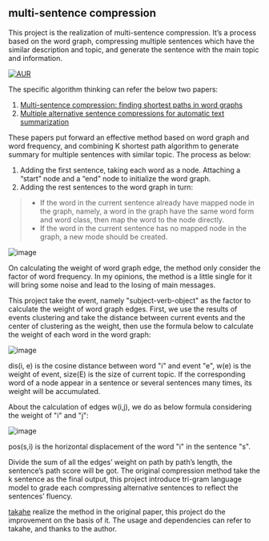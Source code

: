 ## multi-sentence compression

This project is the realization of multi-sentence compression. It’s a process based on the word graph, compressing multiple sentences which have the similar description and topic, and generate the sentence with the main topic and information.

[![AUR](https://img.shields.io/aur/license/yaourt.svg)](https://github.com/procyon-lotor/multi-sentence-compression/blob/master/LICENSE)

The specific algorithm thinking can refer the below two papers:

1. [Multi-sentence compression: finding shortest paths in word graphs](http://dl.acm.org/citation.cfm?id=1873818)
2. [Multiple alternative sentence compressions for automatic text summarization](http://www.umiacs.umd.edu/~dmzajic/papers/DUC2007.pdf)

These papers put forward an effective method based on word graph and word frequency, and combining K shortest path algorithm to generate summary for multiple sentences with similar topic. The process as below:

1. Adding the first sentence, taking each word as a node. Attaching a “start” node and a “end” node to initialize the word graph.
2. Adding the rest sentences to the word graph in turn:

> - If the word in the current sentence already have mapped node in the graph, namely, a word in the graph have the same word form and word class, then map the word to the node directly.
> - If the word in the current sentence has no mapped node in the graph, a new mode should be created.


![image](https://github.com/procyon-lotor/procyon-lotor.github.io/blob/master/images/2017/wordgraph.png?raw=false)

On calculating the weight of word graph edge, the method only consider the factor of word frequency. In my opinions, the method is a little single for it will bring some noise and lead to the losing of main messages.

This project take the event, namely "subject-verb-object" as the factor to calculate the weight of word graph edges. First, we use the results of events clustering and take the distance between current events and the center of clustering as the weight, then use the formula below to calculate the weight of each word in the word graph:

![image](https://github.com/procyon-lotor/procyon-lotor.github.io/blob/master/images/2017/msc_1.png?raw=false)

dis(i, e) is the cosine distance between word "i" and event "e", w(e) is the weight of event, size(E) is the size of current topic. If the corresponding word of a node appear in a sentence or several sentences many times, its weight will be accumulated.

About the calculation of edges w(i,j), we do as below formula considering the weight of "i" and "j":

![image](https://github.com/procyon-lotor/procyon-lotor.github.io/blob/master/images/2017/msc_2.png?raw=false)

pos(s,i) is the horizontal displacement of the word "i" in the sentence "s".

Divide the sum of all the edges’ weight on path by path’s length, the sentence’s path score will be got. The original compression method take the k sentence as the final output, this project introduce tri-gram language model to grade each compressing alternative sentences to reflect the sentences’ fluency.

[takahe](https://github.com/boudinfl/takahe) realize the method in the original paper, this project do the improvement on the basis of it. The usage and dependencies can refer to takahe, and thanks to the author.

